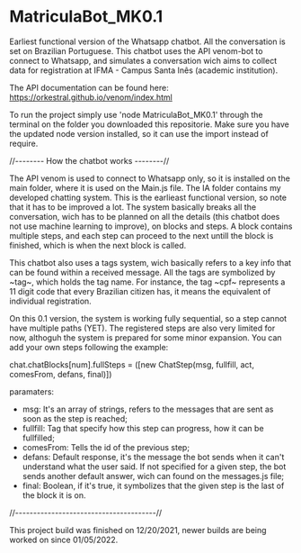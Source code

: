# MatriculaBot_MK0.1
 Earliest functional version of the Whatsapp chatbot. All the conversation is set on Brazilian Portuguese.
 This chatbot uses the API venom-bot to connect to Whatsapp, and simulates a conversation wich aims to collect data for registration at IFMA - Campus Santa Inês (academic   institution). 
 
 The API documentation can be found here: https://orkestral.github.io/venom/index.html
 
 To run the project simply use 'node MatriculaBot_MK0.1' through the terminal on the folder you downloaded this repositorie. Make sure you have the updated node version installed, so it can use the import instead of require.
 
 //-------- How the chatbot works --------//
 
 The API venom is used to connect to Whatsapp only, so it is installed on the main folder, where it is used on the Main.js file.
 The IA folder contains my developed chatting system. This is the earlieast functional version, so note that it has to be improved a lot. The system basically breaks all the conversation, wich has to be planned on all the details (this chatbot does not use machine learning to improve), on blocks and steps.
 A block contains multiple steps, and each step can proceed to the next untill the block is finished, which is when the next block is called.
 
 This chatbot also uses a tags system, wich basically refers to a key info that can be found within a received message. All the tags are symbolized by ~tag~, which holds the tag name. For instance, the tag ~cpf~ represents a 11 digit code that every Brazilian citizen has, it means the equivalent of individual registration.
 
 On this 0.1 version, the system is working fully sequential, so a step cannot have multiple paths (YET). The registered steps are also very limited for now, althoguh the system is prepared for some minor expansion. You can add your own steps following the example:
 
 chat.chatBlocks[num].fullSteps = ([new ChatStep(msg, fullfill, act, comesFrom, defans, final)])
 
 paramaters:
 - msg: It's an array of strings, refers to the messages that are sent as soon as the step is reached;
 - fullfill: Tag that specify how this step can progress, how it can be fullfilled;
 - comesFrom: Tells the id of the previous step;
 - defans: Default response, it's the message the bot sends when it can't understand what the user said. If not specified for a given step, the bot sends another default answer, wich can found on the messages.js file;
 - final: Boolean, if it's true, it symbolizes that the given step is the last of the block it is on.
 
 //---------------------------------------//
 
This project build was finished on 12/20/2021, newer builds are being worked on since 01/05/2022. 
